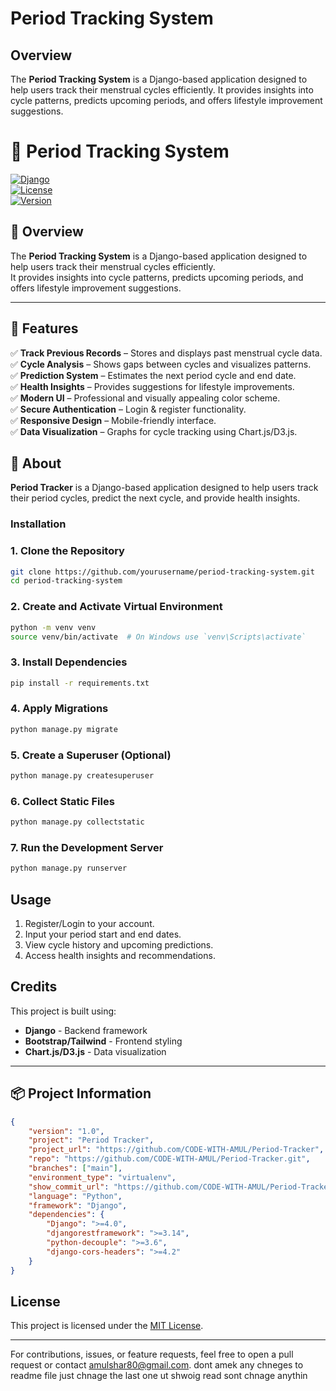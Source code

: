 # Period Tracking System

## Overview
The **Period Tracking System** is a Django-based application designed to help users track their menstrual cycles efficiently. It provides insights into cycle patterns, predicts upcoming periods, and offers lifestyle improvement suggestions.
# 🌸 Period Tracking System  

[![Django](https://img.shields.io/badge/Framework-Django-blue.svg)](https://www.djangoproject.com/)  
[![License](https://img.shields.io/github/license/yourusername/period-tracking-system)](LICENSE)  
[![Version](https://img.shields.io/badge/Version-1.0-green.svg)](https://github.com/yourusername/period-tracking-system)  

## 📖 Overview  
The **Period Tracking System** is a Django-based application designed to help users track their menstrual cycles efficiently.  
It provides insights into cycle patterns, predicts upcoming periods, and offers lifestyle improvement suggestions.  

---

## 🚀 Features  
✅ **Track Previous Records** – Stores and displays past menstrual cycle data.  
✅ **Cycle Analysis** – Shows gaps between cycles and visualizes patterns.  
✅ **Prediction System** – Estimates the next period cycle and end date.  
✅ **Health Insights** – Provides suggestions for lifestyle improvements.  
✅ **Modern UI** – Professional and visually appealing color scheme.  
✅ **Secure Authentication** – Login & register functionality.  
✅ **Responsive Design** – Mobile-friendly interface.  
✅ **Data Visualization** – Graphs for cycle tracking using Chart.js/D3.js.  

## 📖 About  
**Period Tracker** is a Django-based application designed to help users track their period cycles, predict the next cycle, and provide health insights.  

### Installation
### 1. Clone the Repository
```bash
git clone https://github.com/yourusername/period-tracking-system.git
cd period-tracking-system
```

### 2. Create and Activate Virtual Environment
```bash
python -m venv venv
source venv/bin/activate  # On Windows use `venv\Scripts\activate`
```

### 3. Install Dependencies
```bash
pip install -r requirements.txt
```

### 4. Apply Migrations
```bash
python manage.py migrate
```

### 5. Create a Superuser (Optional)
```bash
python manage.py createsuperuser
```

### 6. Collect Static Files
```bash
python manage.py collectstatic
```

### 7. Run the Development Server
```bash
python manage.py runserver
```

## Usage
1. Register/Login to your account.
2. Input your period start and end dates.
3. View cycle history and upcoming predictions.
4. Access health insights and recommendations.



## Credits
This project is built using:
- **Django** - Backend framework
- **Bootstrap/Tailwind** - Frontend styling
- **Chart.js/D3.js** - Data visualization


---

## 📦 Project Information  

```json
{
    "version": "1.0",
    "project": "Period Tracker",
    "project_url": "https://github.com/CODE-WITH-AMUL/Period-Tracker",
    "repo": "https://github.com/CODE-WITH-AMUL/Period-Tracker.git",
    "branches": ["main"],
    "environment_type": "virtualenv",
    "show_commit_url": "https://github.com/CODE-WITH-AMUL/Period-Tracker/commit/",
    "language": "Python",
    "framework": "Django",
    "dependencies": {
        "Django": ">=4.0",
        "djangorestframework": ">=3.14",
        "python-decouple": ">=3.6",
        "django-cors-headers": ">=4.2"
    }
}
```
## License
This project is licensed under the [MIT License](LICENSE).

---
For contributions, issues, or feature requests, feel free to open a pull request or contact amulshar80@gmail.com.
dont amek any chneges to readme file just chnage the last one ut shwoig read sont chnage anythin 